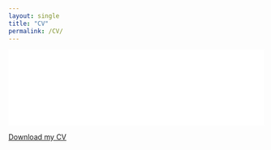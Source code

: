 ```yaml
---
layout: single
title: "CV"
permalink: /CV/
---
```


<embed src="/assets/Robert_Wojciechowski_CV.pdf" width="100%" height="150px" type="application/pdf">

[Download my CV]("/assets/Robert_Wojciechowski_CV.pdf")
